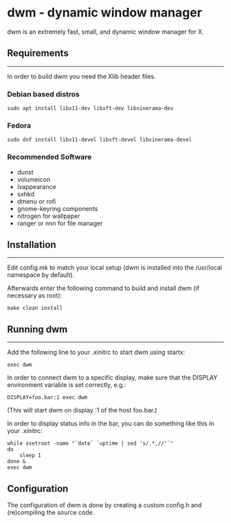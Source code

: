 # dwm - dynamic window manager

dwm is an extremely fast, small, and dynamic window manager for X.


## Requirements

---

In order to build dwm you need the Xlib header files.

### Debian based distros

    sudo apt install libx11-dev libxft-dev libxinerama-dev

### Fedora

    sudo dnf install libx11-devel libxft-devel libxinerama-devel

### Recommended Software

- dunst
- volumeicon
- lxappearance
- sxhkd
- dmenu or rofi
- gnome-keyring components
- nitrogen for wallpaper
- ranger or nnn for file manager

## Installation

------------

Edit config.mk to match your local setup (dwm is installed into
the /usr/local namespace by default).

Afterwards enter the following command to build and install dwm (if
necessary as root):

    make clean install


## Running dwm

-----------

Add the following line to your .xinitrc to start dwm using startx:

    exec dwm

In order to connect dwm to a specific display, make sure that
the DISPLAY environment variable is set correctly, e.g.:

    DISPLAY=foo.bar:1 exec dwm

(This will start dwm on display :1 of the host foo.bar.)

In order to display status info in the bar, you can do something
like this in your .xinitrc:

    while xsetroot -name "`date` `uptime | sed 's/.*,//'`"
    do
    	sleep 1
    done &
    exec dwm


Configuration
-------------
The configuration of dwm is done by creating a custom config.h
and (re)compiling the source code.
